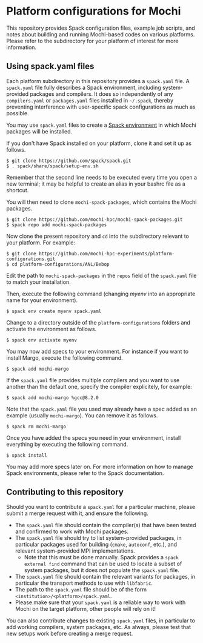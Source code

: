 Platform configurations for Mochi
=================================

This repository provides Spack configuration files, example job scripts, and
notes about building and running Mochi-based codes on various platforms.
Please refer to the subdirectory for your platform of interest for more
information.


Using spack.yaml files
----------------------

Each platform subdirectory in this repository provides a `spack.yaml` file.
A `spack.yaml` file fully describes a Spack environment, including
system-provided packages and compilers. It does so independently of any
`compilers.yaml` or `packages.yaml` files installed in `~/.spack`, thereby
preventing interference with user-specific spack configurations as much as
possible.

You may use `spack.yaml` files to create a
[Spack environment](https://spack.readthedocs.io/en/latest/environments.html)
in which Mochi packages will be installed.

If you don't have Spack installed on your platform, clone it and set it up
as follows.

```
$ git clone https://github.com/spack/spack.git
$ . spack/share/spack/setup-env.sh
```

Remember that the second line needs to be executed every time you open a new
terminal; it may be helpful to create an alias in your bashrc file as a
shortcut.

You will then need to clone `mochi-spack-packages`, which contains the Mochi packages.

```
$ git clone https://github.com/mochi-hpc/mochi-spack-packages.git
$ spack repo add mochi-spack-packages
```

Now clone the present repository and `cd` into the subdirectory relevant
to your platform. For example:

```
$ git clone https://github.com/mochi-hpc-experiments/platform-configurations.git
$ cd platform-configurations/ANL/Bebop
```

Edit the path to `mochi-spack-packages` in the `repos` field of the `spack.yaml` file to
match your installation.

Then, execute the following command
(changing _myenv_ into an appropriate name for your environment).

```
$ spack env create myenv spack.yaml
```

Change to a directory outside of the `platform-configurations` folders
and activate the environment as follows.

```
$ spack env activate myenv
```

You may now add specs to your environment. For instance if you want
to install Margo, execute the following command.

```
$ spack add mochi-margo
```

If the `spack.yaml` file provides multiple compilers and you want
to use another than the default one, specify the compiler explicitely,
for example:

```
$ spack add mochi-margo %gcc@8.2.0
```

Note that the `spack.yaml` file you used may already have a spec
added as an example (usually `mochi-margo`). You can remove it as
follows.

```
$ spack rm mochi-margo
```

Once you have added the specs you need in your environment, install
everything by executing the following command.

```
$ spack install
```

You may add more specs later on. For more information on how to manage
Spack environments, please refer to the Spack documentation.


Contributing to this repository
-------------------------------

Should you want to contribute a `spack.yaml` for a particular machine,
please submit a merge request with it, and ensure the following.

*  The `spack.yaml` file should contain the compiler(s) that have been tested
   and confirmed to work with Mochi packages.
*  The `spack.yaml` file should try to list system-provided packages,
   in particular packages used for building (`cmake`, `autoconf`, etc.),
   and relevant system-provided MPI implementations.
   - Note that this must be done manually.  Spack provides a `spack external
     find` command that can be used to locate a subset of system packages,
     but it does not populate the `spack.yaml` file.
*  The `spack.yaml` file should contain the relevant variants for packages,
   in particular the transport methods to use with `libfabric`.
*  The path to the `spack.yaml` file should be of the form
   `<institution>/<platform>/spack.yaml`.
*  Please make sure that your `spack.yaml` is a reliable way to work with
   Mochi on the target platform, other people will rely on it!

You can also contribute changes to existing `spack.yaml` files, in particular
to add working compilers, system packages, etc. As always, please test that
new setups work before creating a merge request.
